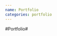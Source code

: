 ```yaml
---
name: Portfolio
categories: portfolio
---
```


#Portfolio#

<!--
**Portfolio Website**
| 2015

**2D Turn-Based Strategy Game**
| 2015

**2D Tile Map Editor**
| 2011-2012

-->
